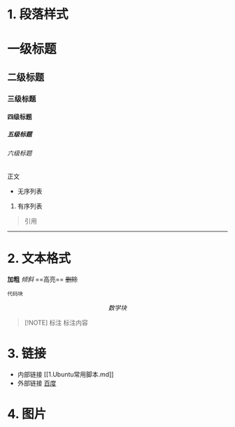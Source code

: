 # 1. 段落样式

# 一级标题
## 二级标题
### 三级标题
#### 四级标题
##### 五级标题
###### 六级标题
正文

- 无序列表

1. 有序列表
> 引用

---


# 2. 文本格式

**加粗**
 *倾斜*
 ==高亮==
 ~~删除~~
```
代码块
```

$$
数学块
$$

> [!NOTE] 标注
>标注内容 

# 3. 链接
- 内部链接
[[1.Ubuntu常用脚本.md]]
- 外部链接
[百度](https://www.baidu.com)

# 4. 图片
